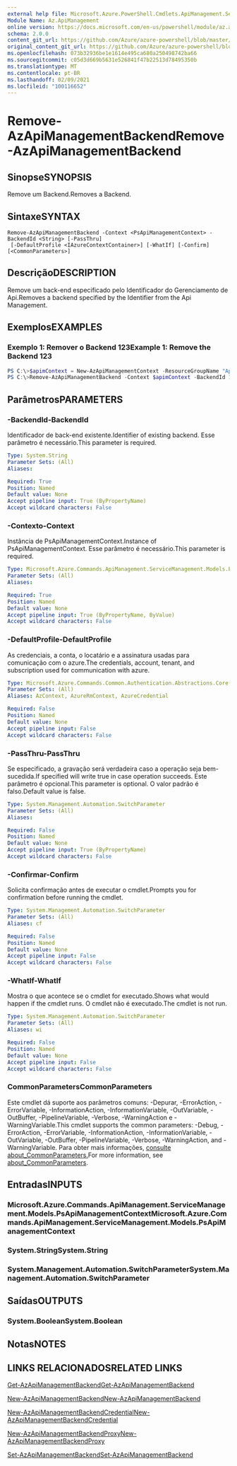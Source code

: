 ```yaml
---
external help file: Microsoft.Azure.PowerShell.Cmdlets.ApiManagement.ServiceManagement.dll-Help.xml
Module Name: Az.ApiManagement
online version: https://docs.microsoft.com/en-us/powershell/module/az.apimanagement/remove-azapimanagementbackend
schema: 2.0.0
content_git_url: https://github.com/Azure/azure-powershell/blob/master/src/ApiManagement/ApiManagement/help/Remove-AzApiManagementBackend.md
original_content_git_url: https://github.com/Azure/azure-powershell/blob/master/src/ApiManagement/ApiManagement/help/Remove-AzApiManagementBackend.md
ms.openlocfilehash: 073b32936be1e1614e495ca680a250498742ba66
ms.sourcegitcommit: c05d3d669b5631e526841f47b22513d78495350b
ms.translationtype: MT
ms.contentlocale: pt-BR
ms.lasthandoff: 02/09/2021
ms.locfileid: "100116652"
---
```

# <span data-ttu-id="1b710-101">Remove-AzApiManagementBackend</span><span class="sxs-lookup"><span data-stu-id="1b710-101">Remove-AzApiManagementBackend</span></span>

## <span data-ttu-id="1b710-102">Sinopse</span><span class="sxs-lookup"><span data-stu-id="1b710-102">SYNOPSIS</span></span>
<span data-ttu-id="1b710-103">Remove um Backend.</span><span class="sxs-lookup"><span data-stu-id="1b710-103">Removes a Backend.</span></span>

## <span data-ttu-id="1b710-104">Sintaxe</span><span class="sxs-lookup"><span data-stu-id="1b710-104">SYNTAX</span></span>

```
Remove-AzApiManagementBackend -Context <PsApiManagementContext> -BackendId <String> [-PassThru]
 [-DefaultProfile <IAzureContextContainer>] [-WhatIf] [-Confirm] [<CommonParameters>]
```

## <span data-ttu-id="1b710-105">Descrição</span><span class="sxs-lookup"><span data-stu-id="1b710-105">DESCRIPTION</span></span>
<span data-ttu-id="1b710-106">Remove um back-end especificado pelo Identificador do Gerenciamento de Api.</span><span class="sxs-lookup"><span data-stu-id="1b710-106">Removes a backend specified by the Identifier from the Api Management.</span></span>

## <span data-ttu-id="1b710-107">Exemplos</span><span class="sxs-lookup"><span data-stu-id="1b710-107">EXAMPLES</span></span>

### <span data-ttu-id="1b710-108">Exemplo 1: Remover o Backend 123</span><span class="sxs-lookup"><span data-stu-id="1b710-108">Example 1: Remove the Backend 123</span></span>
```powershell
PS C:\>$apimContext = New-AzApiManagementContext -ResourceGroupName "Api-Default-WestUS" -ServiceName "contoso"
PS C:\>Remove-AzApiManagementBackend -Context $apimContext -BackendId 123 -PassThru
```

## <span data-ttu-id="1b710-109">Parâmetros</span><span class="sxs-lookup"><span data-stu-id="1b710-109">PARAMETERS</span></span>

### <span data-ttu-id="1b710-110">-BackendId</span><span class="sxs-lookup"><span data-stu-id="1b710-110">-BackendId</span></span>
<span data-ttu-id="1b710-111">Identificador de back-end existente.</span><span class="sxs-lookup"><span data-stu-id="1b710-111">Identifier of existing backend.</span></span>
<span data-ttu-id="1b710-112">Esse parâmetro é necessário.</span><span class="sxs-lookup"><span data-stu-id="1b710-112">This parameter is required.</span></span>

```yaml
Type: System.String
Parameter Sets: (All)
Aliases:

Required: True
Position: Named
Default value: None
Accept pipeline input: True (ByPropertyName)
Accept wildcard characters: False
```

### <span data-ttu-id="1b710-113">-Contexto</span><span class="sxs-lookup"><span data-stu-id="1b710-113">-Context</span></span>
<span data-ttu-id="1b710-114">Instância de PsApiManagementContext.</span><span class="sxs-lookup"><span data-stu-id="1b710-114">Instance of PsApiManagementContext.</span></span>
<span data-ttu-id="1b710-115">Esse parâmetro é necessário.</span><span class="sxs-lookup"><span data-stu-id="1b710-115">This parameter is required.</span></span>

```yaml
Type: Microsoft.Azure.Commands.ApiManagement.ServiceManagement.Models.PsApiManagementContext
Parameter Sets: (All)
Aliases:

Required: True
Position: Named
Default value: None
Accept pipeline input: True (ByPropertyName, ByValue)
Accept wildcard characters: False
```

### <span data-ttu-id="1b710-116">-DefaultProfile</span><span class="sxs-lookup"><span data-stu-id="1b710-116">-DefaultProfile</span></span>
<span data-ttu-id="1b710-117">As credenciais, a conta, o locatário e a assinatura usadas para comunicação com o azure.</span><span class="sxs-lookup"><span data-stu-id="1b710-117">The credentials, account, tenant, and subscription used for communication with azure.</span></span>

```yaml
Type: Microsoft.Azure.Commands.Common.Authentication.Abstractions.Core.IAzureContextContainer
Parameter Sets: (All)
Aliases: AzContext, AzureRmContext, AzureCredential

Required: False
Position: Named
Default value: None
Accept pipeline input: False
Accept wildcard characters: False
```

### <span data-ttu-id="1b710-118">-PassThru</span><span class="sxs-lookup"><span data-stu-id="1b710-118">-PassThru</span></span>
<span data-ttu-id="1b710-119">Se especificado, a gravação será verdadeira caso a operação seja bem-sucedida.</span><span class="sxs-lookup"><span data-stu-id="1b710-119">If specified will write true in case operation succeeds.</span></span>
<span data-ttu-id="1b710-120">Este parâmetro é opcional.</span><span class="sxs-lookup"><span data-stu-id="1b710-120">This parameter is optional.</span></span>
<span data-ttu-id="1b710-121">O valor padrão é falso.</span><span class="sxs-lookup"><span data-stu-id="1b710-121">Default value is false.</span></span>

```yaml
Type: System.Management.Automation.SwitchParameter
Parameter Sets: (All)
Aliases:

Required: False
Position: Named
Default value: None
Accept pipeline input: True (ByPropertyName)
Accept wildcard characters: False
```

### <span data-ttu-id="1b710-122">-Confirmar</span><span class="sxs-lookup"><span data-stu-id="1b710-122">-Confirm</span></span>
<span data-ttu-id="1b710-123">Solicita confirmação antes de executar o cmdlet.</span><span class="sxs-lookup"><span data-stu-id="1b710-123">Prompts you for confirmation before running the cmdlet.</span></span>

```yaml
Type: System.Management.Automation.SwitchParameter
Parameter Sets: (All)
Aliases: cf

Required: False
Position: Named
Default value: None
Accept pipeline input: False
Accept wildcard characters: False
```

### <span data-ttu-id="1b710-124">-WhatIf</span><span class="sxs-lookup"><span data-stu-id="1b710-124">-WhatIf</span></span>
<span data-ttu-id="1b710-125">Mostra o que acontece se o cmdlet for executado.</span><span class="sxs-lookup"><span data-stu-id="1b710-125">Shows what would happen if the cmdlet runs.</span></span> <span data-ttu-id="1b710-126">O cmdlet não é executado.</span><span class="sxs-lookup"><span data-stu-id="1b710-126">The cmdlet is not run.</span></span>

```yaml
Type: System.Management.Automation.SwitchParameter
Parameter Sets: (All)
Aliases: wi

Required: False
Position: Named
Default value: None
Accept pipeline input: False
Accept wildcard characters: False
```

### <span data-ttu-id="1b710-127">CommonParameters</span><span class="sxs-lookup"><span data-stu-id="1b710-127">CommonParameters</span></span>
<span data-ttu-id="1b710-128">Este cmdlet dá suporte aos parâmetros comuns: -Depurar, -ErrorAction, -ErrorVariable, -InformationAction, -InformationVariable, -OutVariable, -OutBuffer, -PipelineVariable, -Verbose, -WarningAction e -WarningVariable.</span><span class="sxs-lookup"><span data-stu-id="1b710-128">This cmdlet supports the common parameters: -Debug, -ErrorAction, -ErrorVariable, -InformationAction, -InformationVariable, -OutVariable, -OutBuffer, -PipelineVariable, -Verbose, -WarningAction, and -WarningVariable.</span></span> <span data-ttu-id="1b710-129">Para obter mais informações, [consulte about_CommonParameters.](http://go.microsoft.com/fwlink/?LinkID=113216)</span><span class="sxs-lookup"><span data-stu-id="1b710-129">For more information, see [about_CommonParameters](http://go.microsoft.com/fwlink/?LinkID=113216).</span></span>

## <span data-ttu-id="1b710-130">Entradas</span><span class="sxs-lookup"><span data-stu-id="1b710-130">INPUTS</span></span>

### <span data-ttu-id="1b710-131">Microsoft.Azure.Commands.ApiManagement.ServiceManagement.Models.PsApiManagementContext</span><span class="sxs-lookup"><span data-stu-id="1b710-131">Microsoft.Azure.Commands.ApiManagement.ServiceManagement.Models.PsApiManagementContext</span></span>

### <span data-ttu-id="1b710-132">System.String</span><span class="sxs-lookup"><span data-stu-id="1b710-132">System.String</span></span>

### <span data-ttu-id="1b710-133">System.Management.Automation.SwitchParameter</span><span class="sxs-lookup"><span data-stu-id="1b710-133">System.Management.Automation.SwitchParameter</span></span>

## <span data-ttu-id="1b710-134">Saídas</span><span class="sxs-lookup"><span data-stu-id="1b710-134">OUTPUTS</span></span>

### <span data-ttu-id="1b710-135">System.Boolean</span><span class="sxs-lookup"><span data-stu-id="1b710-135">System.Boolean</span></span>

## <span data-ttu-id="1b710-136">Notas</span><span class="sxs-lookup"><span data-stu-id="1b710-136">NOTES</span></span>

## <span data-ttu-id="1b710-137">LINKS RELACIONADOS</span><span class="sxs-lookup"><span data-stu-id="1b710-137">RELATED LINKS</span></span>

[<span data-ttu-id="1b710-138">Get-AzApiManagementBackend</span><span class="sxs-lookup"><span data-stu-id="1b710-138">Get-AzApiManagementBackend</span></span>](./Get-AzApiManagementBackend.md)

[<span data-ttu-id="1b710-139">New-AzApiManagementBackend</span><span class="sxs-lookup"><span data-stu-id="1b710-139">New-AzApiManagementBackend</span></span>](./New-AzApiManagementBackend.md)

[<span data-ttu-id="1b710-140">New-AzApiManagementBackendCredential</span><span class="sxs-lookup"><span data-stu-id="1b710-140">New-AzApiManagementBackendCredential</span></span>](./New-AzApiManagementBackendCredential.md)

[<span data-ttu-id="1b710-141">New-AzApiManagementBackendProxy</span><span class="sxs-lookup"><span data-stu-id="1b710-141">New-AzApiManagementBackendProxy</span></span>](./New-AzApiManagementBackendProxy.md)

[<span data-ttu-id="1b710-142">Set-AzApiManagementBackend</span><span class="sxs-lookup"><span data-stu-id="1b710-142">Set-AzApiManagementBackend</span></span>](./Set-AzApiManagementBackend.md)

